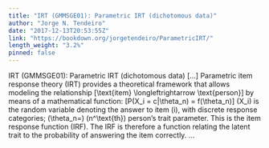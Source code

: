 ```yaml
---
title: "IRT (GMMSGE01): Parametric IRT (dichotomous data)"
author: "Jorge N. Tendeiro"
date: "2017-12-13T20:53:55Z"
link: "https://bookdown.org/jorgetendeiro/ParametricIRT/"
length_weight: "3.2%"
pinned: false
---
```


IRT (GMMSGE01): Parametric IRT (dichotomous data) [...] Parametric item response theory (IRT) provides a theoretical framework that allows modeling the relationship \[\text{item} \longleftrightarrow \text{person}\] by means of a mathematical function: \[P(X_i = c|\theta_n) = f(\theta_n)\] \(X_i\) is the random variable denoting the answer to item \(i\), with discrete response categories; \(\theta_n=\) \(n^\text{th}\) person’s trait parameter. This is the item response function (IRF). The IRF is therefore a function relating the latent trait to the probability of answering the item correctly. ...
